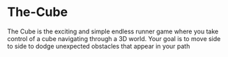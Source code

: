 # The-Cube
The Cube is the exciting and simple endless runner game where you take control of a cube navigating through a 3D world. Your goal is to move side to side to dodge unexpected obstacles that appear in your path

